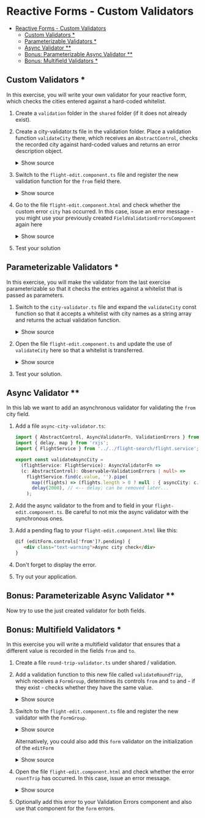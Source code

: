 # Reactive Forms - Custom Validators

- [Reactive Forms - Custom Validators](#reactive-forms---custom-validators)
  - [Custom Validators \*](#custom-validators-)
  - [Parameterizable Validators \*](#parametrizable-validators-)
  - [Async Validator \*\*](#async-validator-)
  - [Bonus: Parameterizable Async Validator \*\*](#bonus-parametrizable-async-validator-)
  - [Bonus: Multifield Validators \*](#bonus-multifield-validators-)

## Custom Validators \*

In this exercise, you will write your own validator for your reactive form, which checks the cities entered against a hard-coded whitelist.

1. Create a `validation` folder in the `shared` folder (if it does not already exist).

2. Create a city-validator.ts file in the validation folder. Place a validation function `validateCity` there, which receives an `AbstractControl`, checks the recorded city against hard-coded values and returns an error description object.

   <details>
   <summary>Show source</summary>
   <p>

   ```typescript
   import { AbstractControl, ValidationErrors } from '@angular/forms';

   export const validateCity = (c: AbstractControl): ValidationErrors | null => {
     const validCities: string[] = ['Graz', 'Wien', 'Hamburg', 'Berlin'];

     if (c.value && !validCities.includes(c.value)) {
       return {
         city: {
           actualValue: c.value,
           validCities: validCities.join(', '),
         },
       };
     }

     return null;
   };
   ```

   </p>
   </details>

3. Switch to the `flight-edit.component.ts` file and register the new validation function for the `from` field there.

   <details>
   <summary>Show source</summary>
   <p>

   ```typescript
   [...]
   import { validateCity } from '[...]';

   @Component({
     [...]
   })
   export class FlightEditComponent {
     [...]

     readonly editForm = this.fb.group({
       [...]
       from: ['', [[...], validateCity]],
       [...]
     });
   }
   ```

   </p>
   </details>

4. Go to the file `flight-edit.component.html` and check whether the custom error `city` has occurred. In this case, issue an error message - you might use your previously created `FieldValidationErrorsComponent` again here

   <details>
   <summary>Show source</summary>
   <p>

   ```html
   [...]
   
   <!-- better use your Validation Errors component -->
   @if (editForm.controls['from']?.errors['city']) {
      <div class="text-danger">...city...</div>
   }
   
   [...]
   ```

   </p>
   </details>

5. Test your solution

## Parameterizable Validators \*

In this exercise, you will make the validator from the last exercise parameterizable so that it checks the entries against a whitelist that is passed as parameters.

1. Switch to the `city-validator.ts` file and expand the `validateCity` const function so that it accepts a whitelist with city names as a string array and returns the actual validation function.

   <details>
   <summary>Show source</summary>
   <p>

   ```typescript
   import { AbstractControl, ValidationErrors, ValidatorFn } from '@angular/forms';

   export const validateCity =
     (validCities: string[]): ValidatorFn =>
     (c: AbstractControl): ValidationErrors | null => {
       if (c.value && !validCities.includes(c.value)) {
         return {
           city: {
             actualCity: c.value,
             validCities: validCities.join(', '),
           },
         };
       }

       return null;
     };
   ```

   </p>
   </details>

2. Open the file `flight-edit.component.ts` and update the use of `validateCity` here so that a whitelist is transferred.

   <details>
   <summary>Show source</summary>
   <p>

   ```typescript
   [...]

   readonly editForm = this.fb.group({
     [...]
     from: ['', [[...], validateCity(['Graz', 'Wien', 'Hamburg', 'Berlin'])]],
     [...]
   });

   [...]
   ```

   </p>
   </details>

3. Test your solution.

## Async Validator \*\*

In this lab we want to add an asynchronous validator for validating the `from` city field.

1. Add a file `async-city-validator.ts`:

   ```typescript
   import { AbstractControl, AsyncValidatorFn, ValidationErrors } from '@angular/forms';
   import { delay, map } from 'rxjs';
   import { FlightService } from '../../flight-search/flight.service';

   export const validateAsyncCity =
     (flightService: FlightService): AsyncValidatorFn =>
     (c: AbstractControl): Observable<ValidationErrors | null> =>
       flightService.find(c.value, '').pipe(
         map((flights) => (flights.length > 0 ? null : { asyncCity: c.value })),
         delay(2000), // <-- delay; can be removed later...
       );
   ```

2. Add the async validator to the from and to field in your `flight-edit.component.ts`. Be careful to not mix the async validator with the synchronous ones.

3. Add a pending flag to your `flight-edit.component.html` like this:

   ```html
   @if (editForm.controls['from']?.pending) {
      <div class="text-warning">Async city check</div>
   }
   ```

4. Don't forget to display the error.

5. Try out your application.

## Bonus: Parameterizable Async Validator \*\*

Now try to use the just created validator for both fields.

## Bonus: Multifield Validators \*

In this exercise you will write a multifield validator that ensures that a different value is recorded in the fields `from` and `to`.

1. Create a file `round-trip-validator.ts` under shared / validation.

2. Add a validation function to this new file called `validateRoundTrip`, which receives a `FormGroup`, determines its controls `from` and `to` and - if they exist - checks whether they have the same value.

   <details>
   <summary>Show source</summary>
   <p>

   ```typescript
   import { AbstractControl, FormGroup, ValidationErrors } from '@angular/forms';

   export const validateRoundTrip = (c: AbstractControl): ValidationErrors | null => {
     const formGroup = c as FormGroup;
     const fromCtrl = formGroup.controls['from'];
     const toCtrl = formGroup.controls['to'];

     if (!fromCtrl || !toCtrl || !fromCtrl.value) {
       return null;
     }

     if (fromCtrl.value === toCtrl.value) {
       return { roundTrip: true };
     }

     return null;
   };
   ```

   </p>
   </details>

3. Switch to the `flight-edit.component.ts` file and register the new validator with the `FormGroup`.

    <details>
    <summary>Show source</summary>
    <p>

   ```typescript
   [...]
   import { validateRountTrip } from '[...]';

   @Component({
     [...]
   })
   export class FlightEditComponent {
     [...]

     constructor([...]) {
       [...]

       this.editForm.validator = validateRoundTrip;
     }

     [...]
   }
   ```

    </p>
    </details>

   Alternatively, you could also add this `form` validator on the initialization of the `editForm`

    <details>
    <summary>Show source</summary>
    <p>

   ```typescript
   [...]
   import { validateRountTrip } from '[...]';

   @Component({
     [...]
   })
   export class FlightEditComponent {
     [...]

     readonly editForm = this.fb.group(
       {
         id: [0, Validators.required],
         from: ['', [Validators.required, Validators.minLength(3), Validators.maxLength(15)], validateAsyncCity(this.flightService)],
         to: [
           '',
           [Validators.required, Validators.minLength(3), Validators.maxLength(15), validateCity(['Graz', 'Wien', 'Hamburg', 'Berlin'])]
         ],
         date: ['', [Validators.required, Validators.minLength(33), Validators.maxLength(33)]]
       },
       { validators: validateRoundTrip }
     );

     [...]
   }
   ```

    </p>
    </details>

4. Open the file `flight-edit.component.html` and check whether the error `rountTrip` has occurred. In this case, issue an error message.

   <details>
   <summary>Show source</summary>
   <p>

   ```html
   [...]
   
   @if (editForm.errors['roundTrip']) {
      <div class="text-danger">Round trips are not allowed</div>
   }
   
   [...]
   ```

   </p>
   </details>

5. Optionally add this error to your Validation Errors component and also use that component for the `form` errors.
